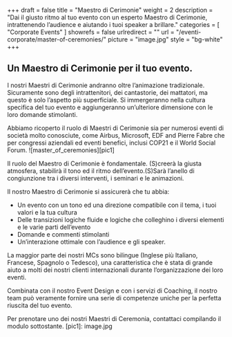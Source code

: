 +++
draft 		= false
title 		= "Maestro di Cerimonie"
weight		= 2
description = "Dai il giusto ritmo al tuo evento con un esperto Maestro di Cerimonie, intrattenendo l’audience e aiutando i tuoi speaker a brillare."
categories	= [ "Corporate Events" ]
showrefs	= false
urlredirect	= ""
url 			= "/eventi-corporate/master-of-ceremonies/"
picture		= "image.jpg"
style		= "bg-white"
+++

## Un Maestro di Cerimonie per il tuo evento.

I nostri Maestri di Cerimonie andranno oltre l’animazione tradizionale. Sicuramente sono degli intrattenitori, dei cantastorie, dei mattatori, ma questo è solo l’aspetto più superficiale. Si immergeranno nella cultura specifica del tuo evento e aggiungeranno un’ulteriore dimensione con le loro domande stimolanti. 

Abbiamo ricoperto il ruolo di Maestri di Cerimonie sia per numerosi eventi di società molto conosciute, come Airbus, Microsoft, EDF and Pierre Fabre che per congressi aziendali ed eventi benefici, inclusi COP21 e il World Social Forum. 
![master_of_ceremonies][pic1]

Il ruolo del Maestro di Cerimonie è fondamentale. (S)creerà la giusta atmosfera, stabilirà il tono ed il ritmo dell’evento.(S)Sarà l’anello di congiunzione tra i diversi interventi, i seminari e le animazioni. 

Il nostro Maestro di Cerimonie si assicurerà che tu abbia: 

* Un evento con un tono ed una direzione compatibile con il tema, i tuoi valori e la tua cultura
* Delle transizioni logiche fluide e logiche che colleghino i diversi elementi e le varie parti dell’evento 
* Domande e commenti stimolanti 
* Un’interazione ottimale con l’audience e gli speaker. 

La maggior parte dei nostri MCs sono bilingue (Inglese più Italiano, Francese, Spagnolo o Tedesco), una caratteristica che è stata di grande aiuto a molti dei nostri clienti internazionali durante l’organizzazione dei loro eventi. 

Combinata con il nostro Event Design e con i servizi di Coaching, il nostro team può veramente fornire una serie di competenze uniche per la perfetta riuscita del tuo evento. 

Per prenotare uno dei nostri Maestri di Ceremonia, contattaci compilando il modulo sottostante. 
[pic1]: image.jpg
